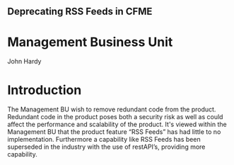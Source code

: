 
## Deprecating RSS Feeds in CFME
# Management Business Unit 
John Hardy

# Introduction
The Management BU wish to remove redundant code from the product. Redundant code in the product poses both a security risk as well as could affect the performance and scalability of the product. It's viewed within the Management BU that the product feature “RSS Feeds” has had little to no implementation. Furthermore a capability like RSS Feeds has been superseded in the industry with the use of restAPI’s, providing more capability.
